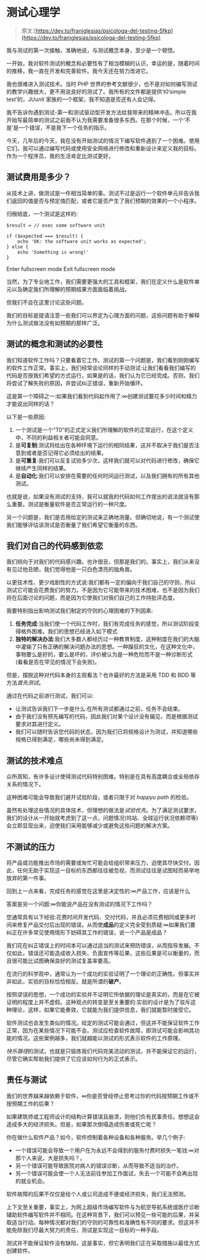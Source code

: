 # 测试心理学

> 原文:[https://dev.to/franiglesias/psicologa-del-testing-5fkp](https://dev.to/franiglesias/psicologa-del-testing-5fkp)

我与测试的第一次接触，准确地说，与测试概念本身，至少是一个顿悟。

一开始，我对软件测试的概念和必要性有了相当模糊的认识，幸运的是，随着时间的推移，我一直在开发和完善软件。我今天还在努力改进它。

我也很难进入测试技术。当时 PHP 世界的参考文献很少，也不是对如何编写测试的教学兴趣很大，更不用说良好的测试了。我所有的文件都是提供‘t0’simple test’的，JUunit 家族的一个框架，我不知道是否还有人会记得。

我不告诉你遇到测试-第一和测试驱动型开发方法给我带来的精神冲击。所以在我开始写最简单的测试之前我不认为我需要准备很多东西。在那个时候，一个‘不是’是一个错误，不是我下一个任务的指示。

今天，几年后的今天，我在没有开始测试的情况下编写软件遇到了一个困难。使用它们，我可以通过编写代码或使用安全网络进行修改和重新设计来定义我的目标。作为一个程序员，我的生活肯定比测试更好。

## 测试费用是多少？

从技术上讲，做测试是一件相当简单的事。测试不过是运行一个软件单元并告诉我们返回的值是否与预定值匹配，或者它是否产生了我们预期的效果的一个小程序。

归根结底，一个测试是这样的:

```
$result = // exec some software unit

if ($expected === $result) {
    echo 'OK: the software unit works as expected';
} else {
    echo 'Something is wrong!'
} 
```

Enter fullscreen mode Exit fullscreen mode

当然，为了专业地工作，我们需要更强大的工具和框架，我们在定义什么是软件单元以及确定我们所理解的预期结果方面面临着挑战。

但我们不会在这里讨论这些问题。

我们的目标是提请注意一些我们可以界定为心理方面的问题，这些问题有助于解释为什么测试做法没有如预期的那样广泛。

## 测试的概念和测试的必要性

我们知道软件工作吗？只要看着它工作。测试的第一个问题是，我们看到刚刚编写的软件工作正常。事实上，我们经常谈论同样的手动测试:让我们看看我们编写的代码是否按我们希望的方式运行，如果是的话，我们认为它已经完成。否则，我们将尝试了解失败的原因，并尝试纠正错误，重新开始循环。

这是第一个障碍之一:如果我们看到代码起作用了:∞创建测试要花多少时间和精力才能说出同样的话？

以下是一些原因:

1.  一个测试是一个“T0”的正式定义我们所理解的软件的正常运行，在这个定义中，不同的利益相关者可能会同意。
2.  是**可复制**:测试将给出在各种环境下运行的相同结果，这并不取决于我们是否注意到或者是否记得它必须给出的结果。
3.  是**可重复**:我们可以反复试验多少次，这样我们就可以对代码进行修改，确保它继续产生同样的结果。
4.  是**自动化**:我们可以安排在需要的任何时间运行测试，以及我们拥有的所有其他测试。

也就是说，如果没有测试的支持，我可以就我的代码如何工作提出的说法就没有那么重要。测试是衡量软件是否正常运行的一种尺度。

另一个问题是，我们是否用给定的测试来正确地测量。但确切地说，有一个测试使我们能够评估该测试是否衡量了我们希望它衡量的东西。

## 我们对自己的代码感到依恋

我们倾向于对我们的代码感兴趣。也许很丑，但那是我们的。事实上，我们从来没有见过他丑陋，我们觉得他是一只白色漂亮的独角兽。

以更技术性、更少戏剧性的方式说:我们都有一定的偏向于我们自己的守则，所以测试它可能会花费我们的努力。不是因为它可能带来的技术困难，也不是因为我们将在后面讨论的问题，而是因为它使我们对我们自己的工作持批评态度。

我要特别指出影响测试我们制定的守则的心理困难的下列因素:

1.  **任务完成**:当我们使一个代码工作时，我们有完成任务的感觉，所以测试阶段变得格外困难。我们的思想已经进入如下模式
2.  **独特的解决办法**:我们大多数人都经历过一种教育制度，这种制度在我们的大脑中灌输了只有正确的解决问题办法的思想。一种躁狂的文化，在这种文化中，事物要么是好的，要么是坏的，评价被认为是一种危险而不是一种诊断形式(看看是否在罕见的情况下会失败)。

但是，摆脱这种对代码本身的主观看法？也许最好的方法是采用 TDD 和 BDD 等方法*首先测试*。

通过在代码之前进行测试，我们可以:

*   让测试告诉我们下一步是什么:在所有测试都通过之前，任务不会结束。
*   由于我们没有预先编写的代码，因此我们对某个设计没有偏见，而是根据测试要求对其进行定义。
*   我们可以随时告诉您代码的状态，因为我们已将规格设计为测试，并知道哪些规格已得到满足，哪些尚未得到满足。

## 测试的技术难点

众所周知，有许多设计使得测试代码特别困难。特别是在具有高度耦合或全局依存关系的情况下。

这种困难可能会导致我们避开试验阶段，或者只限于对 *happyu path* 的检验。

虽然有处理这些情况的具体技术，但理想的做法是*试验优先*。为了满足测试要求，我们的设计从一开始就考虑到了这一点，问题情况(坞站、全球运行状况依赖项等)会立即显现出来，迫使我们采用能够减少或避免这些问题的解决方案。

## 不测试的压力

将产品或功能推出市场的需要或匆忙可能会给组织带来压力，迫使其尽快交付。因此，任何无助于实现这一目标的东西都往往被忽视，而测试往往是试图轻而易举地放弃的第一件事。

回到上一点来看，完成任务的感觉在这里是决定性的:∞产品工作，应该是什么

答案是另一个问题:∞你能说产品在没有测试的情况下工作吗？

您通常具有以下经验:花费时间开发代码、交付代码，并且必须花费相同或更多时间来修复产品交付后出现的错误。从而使**成品**的定义完全受到质疑:∞如果我们要纠正在许多常见使用情形下妨碍其工作的错误，说一个产品是成品？

我们花在纠正错误上的时间本可以通过适当的测试来预防错误，从而指导发展。不仅如此，错误还可能造成收入损失、负面宣传等后果，这些后果是可以衡量的，而且很可能比试图确保良好的测试复盖率要高。

在流行的科学观中，通常认为一个成功的实验证明了一个理论的正确性。但事实并非如此，实验的目标恰恰相反。就是所谓的**破产**。

按照谬误的思想，一个成功的实验并不证明它所依据的理论是真实的，而是在它被证明的程度上并不虚假。这种观点的转变是至关重要的:实验的设计是为了驳斥这种理论，这样，如果它能奏效，它就能为我们提供信息，我们就能暂时接受它。

软件测试也会发生类似的情况。给定的测试可能会通过，但这并不能保证软件工作正常，因为在某些情况下可能不会。测试应检查软件故障，即测试可能会影响其功能的情况。这些案例越多，我们就越能以测试的形式表示软件的工作原理。

*快乐路径*的测试，也就是只锻炼我们代码完美流动的测试，并不能保证它的运行，尽管它确实帮助我们提供了它应该如何行为的正式表示。

## 责任与测试

我们的世界越来越依赖于软件。∞你是否曾经停止思考过你的代码按预期工作或不按预期工作的后果？

如果建筑师或工程师设计的结构计算错误且崩溃，则他们负有民事责任。想想这会造成多大的经济损失。但是，如果那次倒塌造成伤害或死亡呢？

你在做什么软件产品？如今，软件控制着各种设备和各种服务。举几个例子:

*   一个错误可能会导致一个用户在为永远不会得到的服务付费时损失一笔钱:∞对那个人来说，大是损失吗？。
*   另一个错误可能导致医院对病人的错误诊断，从而导致不适当的治疗。
*   另一个错误可能会使一个人无法前往参加工作面试，失去一个可能不会再出现的就业机会。

软件故障的后果不仅仅是给个人或公司造成不便或经济损失，我们无法预测。

上下文至关重要，事实上，为网上超级市场编写软件与为航空导航系统或医疗诊断辅助软件编写软件并不相同。在这种背景下，我们可以预见一些可能的后果，并采取适当行动。每种情况都对我们的守则的可靠性和准确性有不同的要求。但这并不能免除我们尽最大努力的责任，测试是实现这一目标的一种手段。

测试并不能保证软件没有缺陷，这是事实，但它表明我们正在采取措施以最佳方式创建软件。